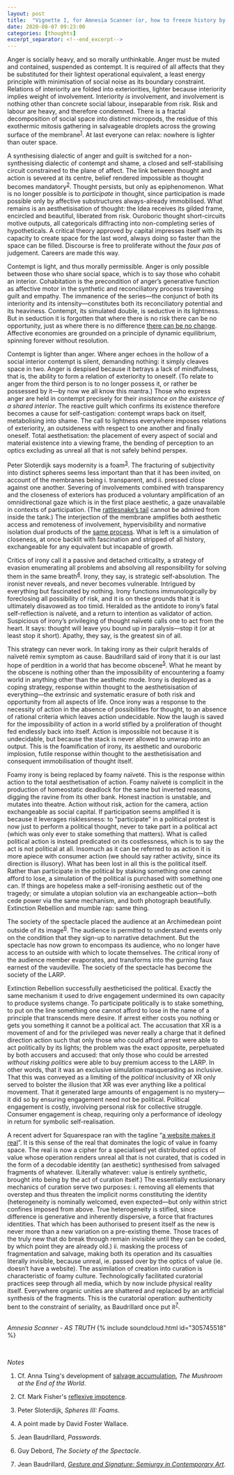 ```yaml
---
layout: post
title:  "Vignette I, for Amnesia Scanner (or, how to freeze history by locking affects onto a foamy loop)"
date: 2020-08-07 09:23:00
categories: [thoughts]
excerpt_separator: <!--end_excerpt-->
---
```


Anger is socially heavy, and so morally unthinkable. Anger must be muted and contained, suspended as contempt. It is required of all affects that they be substituted for their lightest operational equivalent, a least energy principle with minimisation of social noise as its boundary constraint. Relations of interiority are folded into exteriorities, lighter because interiority implies weight of involvement. Interiority _is_ involvement, and involvement is nothing other than concrete social labour, inseparable from risk. Risk and labour are heavy, and therefore condemned. There is a fractal decomposition of social space into distinct micropods, the residue of this exothermic mitosis gathering in salvageable droplets across the growing surface of the membrane<sup>[1](#r1)</sup>. At last everyone can relax: nowhere is lighter than outer space.

A synthesising dialectic of anger and guilt is switched for a non-synthesising dialectic of contempt and shame, a closed and self-stabilising circuit constrained to the plane of affect. The link between thought and action is severed at its centre, belief rendered impossible as thought becomes mandatory<sup>[2](#r2)</sup>. Thought persists, but only as epiphenomenon. What is no longer possible is to _participate_ in thought, since participation is made possible only by affective substructures always-already immobilised. What remains is an aesthetisisation of thought: the Idea receives its gilded frame, encircled and beautiful, liberated from risk. Ouroboric thought short-circuits motive outputs, all categoricals diffracting into non-completing series of hypotheticals. A critical theory approved by capital impresses itself with its capacity to create space for the last word, always doing so faster than the space can be filled. Discourse is free to proliferate without the _faux pas_ of judgement. Careers are made this way.

<!--end_excerpt-->

Contempt is light, and thus morally permissible. Anger is only possible between those who share social space, which is to say those who cohabit an interior. Cohabitation is the precondition of anger’s generative function as affective motor in the synthetic and reconciliatory process traversing guilt and empathy. The immanence of the series—the conjunct of both its interiority and its intensity—constitutes both its reconciliatory potential and its heaviness. Contempt, its simulated double, is seductive in its lightness. But in seduction it is forgotten that where there is no risk there can be no opportunity, just as where there is no difference [there can be no change](https://leplatopus.wordpress.com/2014/09/24/karl-popper-on-the-cosmology-of-anaximander/). Affective economies are grounded on a principle of dynamic equilibrium, spinning forever without resolution.

Contempt is lighter than anger. Where anger echoes in the hollow of a social interior contempt is silent, demanding nothing: it simply cleaves space in two. Anger is despised because it betrays a lack of mindfulness, that is, the ability to form a relation of exteriority to oneself. (To relate to anger from the third person is to no longer possess it, or rather be possessed by it—by now we all know this mantra.) Those who express anger are held in contempt precisely for their _insistence on the existence of a shared interior_. The reactive guilt which confirms its existence therefore becomes a cause for self-castigation: contempt wraps back on itself, metabolising into shame. The call to lightness everywhere imposes relations of exteriority, an outsideness with respect to one another and finally oneself. Total aesthetisation: the placement of every aspect of social and material existence into a viewing frame, the bending of perception to an optics excluding as unreal all that is not safely behind perspex.

Peter Sloterdijk says modernity is a foam<sup>[3](#r3)</sup>. The fracturing of subjectivity into distinct spheres seems less important than that it has been invited, on account of the membranes being i. transparent, and ii. pressed close against one another. Severing of involvements combined with transparency and the closeness of exteriors has produced a voluntary amplification of an omnidirectional gaze which is in the first place aesthetic, a gaze unavailable in contexts of participation. (The [rattlesnake’s tail]({{site.baseurl}}/thoughts/2020/05/06/false-consciousness.html) cannot be admired from inside the tank.) The interjection of the membrane amplifies both aesthetic access and remoteness of involvement, hypervisibility and normative isolation dual products of the [same process]({{site.baseurl}}/thoughts/2020/07/10/benjamin-decay.html). What is left is a simulation of closeness, at once backlit with fascination and stripped of all history, exchangeable for any equivalent but incapable of growth.

Critics of irony call it a passive and detached criticality, a strategy of evasion enumerating all problems and absolving all responsibility for solving them in the same breath<sup>[4](#r4)</sup>. Irony, they say, is strategic self-absolution. The ironist never reveals, and never becomes vulnerable. Intrigued by everything but fascinated by nothing. Irony functions immunologically by foreclosing all possibility of risk, and it is on these grounds that it is ultimately disavowed as too timid. Heralded as the antidote to irony’s fatal self-reflection is naïveté, and a return to intention as validator of action. Suspicious of irony’s privileging of thought naïveté calls one to act from the heart. It says: thought will leave you bound up in paralysis—stop it (or at least stop it short). Apathy, they say, is the greatest sin of all.

This strategy can never work. In taking irony as their culprit heralds of naïveté remix symptom as cause. Baudrillard said of irony that it is our last hope of perdition in a world that has become obscene<sup>[5](#r5)</sup>. What he meant by the obscene is nothing other than the impossibility of encountering a foamy world in anything other than the aesthetic mode. Irony is deployed as a coping strategy, response within thought to the aesthetisisation of everything—the extrinsic and systematic erasure of both risk and opportunity from all aspects of life. Once irony was a response to the necessity of action in the absence of possibilities for thought, to an absence of rational criteria which leaves action undecidable. Now the laugh is saved for the impossibility of action in a world stifled by a proliferation of thought fed endlessly back into itself. Action is impossible not because it is undecidable, but because the stack is never allowed to unwrap into an output. This is the foamification of irony, its aesthetic and ouroboric implosion, futile response within thought to the aesthetisisation and consequent immobilisation of thought itself.

Foamy irony is being replaced by foamy naïveté. This is the response within action to the total aesthetisation of action. Foamy naïveté is complicit in the production of homeostatic deadlock for the same but inverted reasons, digging the ravine from its other bank. Honest inaction is unstable,  and mutates into theatre. Action without risk, action for the camera, action exchangeable as social capital. If participation seems amplified it is because it leverages risklessness: to "participate" in a political protest is now just to perform a political thought, never to take part in a political act (which was only ever to stake something that matters). What is called political action is instead predicated on its costlessness, which is to say the act is not political at all. Insomuch as it can be referred to as action it is more apiece with consumer action (we should say rather activity, since its direction is illusory). What has been lost in all this is the political itself. Rather than participate in the political by staking something one cannot afford to lose, a simulation of the political is purchased with something one can. If things are hopeless make a self-ironising aesthetic out of the tragedy; or simulate a utopian solution via an exchangeable action—both cede power via the same mechanism, and both photograph beautifully. Extinction Rebellion and mumble rap: same thing.

The society of the spectacle placed the audience at an Archimedean point outside of its image<sup>[6](#r6)</sup>. The audience is permitted to understand events only on the condition that they sign-up to narrative detachment. But the spectacle has now grown to encompass its audience, who no longer have access to an outside with which to locate themselves. The critical irony of the audience member evaporates, and transforms into the gurning faux earnest of the vaudeville. The society of the spectacle has become the society of the LARP.

Extinction Rebellion successfully aestheticised the political. Exactly the same mechanism it used to drive engagement undermined its own capacity to produce systems change. To participate politically is to stake something, to put on the line something one cannot afford to lose in the name of a principle that transcends mere desire. If arrest either costs you nothing or gets you something it cannot be a political act.  The accusation that XR is a movement of and for the privileged was never really a charge that it defined direction action such that only those who could afford arrest were able to act politically by its lights; the problem was the exact opposite, perpetuated by both accusers and accused: that only those who could be arrested _without risking politics_ were able to buy premium access to the LARP. In other words, that it was an exclusive simulation masquerading as inclusive. That this was conveyed as a limiting of the _political_ inclusivity of XR only served to bolster the illusion that XR was ever anything like a political movement. That it generated large amounts of engagement is no mystery—it did so by ensuring engagement need not be political. Political engagement is costly, involving personal risk for collective struggle. Consumer engagement is cheap, requiring only a performance of ideology in return for symbolic self-realisation.

A recent advert for Squarespace ran with the tagline “[a website makes it real]({{site.baseurl}}/thoughts/clippings/2020/05/10/the-public-real.html)”. It is this sense of the real that dominates the logic of value in foamy space. The real is now a cipher for a specialised yet distributed optics of value whose operation renders unreal all that is not curated, that is coded in the form of a decodable identity (an aesthetic) synthesised from salvaged fragments of whatever. (Literally whatever: value is entirely synthetic, brought into being by the act of curation itself.) The essentially exclusionary mechanics of curation serve two purposes: i. removing all elements that overstep and thus threaten the implicit norms constituting the identity (heterogeneity is nominally welcomed, even expected—but only within strict confines imposed from above. True heterogeneity is stifled, since difference is generative and inherently dispersive, a force that fractures identities. That which has been authorised to present itself as the new is never more than a new variation on a pre-existing theme. Those traces of the truly new that do break through remain invisible until they can be coded, by which point they are already old.) ii. masking the process of fragmentation and salvage, making both its operation and its casualties literally invisible, because unreal, ie. passed over by the optics of value (ie. doesn’t have a website). The assimilation of creation into curation is characteristic of foamy culture. Technologically facilitated curatorial practices seep through all media, which by now include physical reality itself. Everywhere organic unities are shattered and replaced by an artificial synthesis of the fragments. This is the curatorial operation: authenticity bent to the constraint of seriality, as Baudrillard once put it<sup>[7](#r7)</sup>.
<br />
<br />

_Amnesia Scanner - AS TRUTH_
{% include soundcloud.html id="305745518"  %}


<br />

_Notes_

1. <a name="r1"></a> Cf. Anna Tsing's development of [salvage accumulation](https://aworkinglibrary.com/writing/salvage), _The Mushroom at the End of the World_.

2. <a name="r2"></a> Cf. Mark Fisher's [reflexive impotence](http://k-punk.abstractdynamics.org/archives/007656.html).

3. <a name="r3"></a> Peter Sloterdijk, _Spheres III: Foams_.

4. <a name="r4"></a> A point made by David Foster Wallace.

5. <a name="r5"></a> Jean Baudrillard, _Passwords_.

6. <a name="r6"></a> Guy Debord, _The Society of the Spectacle_.

7. <a name="r7"></a> Jean Baudrillard, [_Gesture and Signature: Semiurgy in Contemporary Art_]({{site.baseurl}}/assets/pdf/baudrillard-gesture.pdf).
